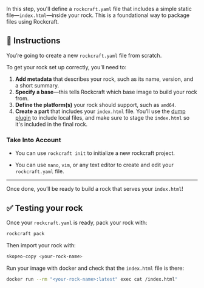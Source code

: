 In this step, you'll define a `rockcraft.yaml` file that includes a simple static file—`index.html`—inside your rock. This is a foundational way to package files using Rockcraft.

## 📝 Instructions

You’re going to create a new `rockcraft.yaml` file from scratch.

To get your rock set up correctly, you’ll need to:

1. **Add metadata** that describes your rock, such as its name, version, and a short summary.
2. **Specify a base**—this tells Rockcraft which base image to build your rock from.
3. **Define the platform(s)** your rock should support, such as `amd64`.
4. **Create a part** that includes your `index.html` file. You’ll use the [dump plugin](https://documentation.ubuntu.com/rockcraft/en/latest/common/craft-parts/reference/plugins/dump_plugin/) to include local files, and make sure to stage the `index.html` so it's included in the final rock.


### Take Into Account

* You can use `rockcraft init` to initialize a new rockcraft project.

* You can use `nano`, `vim`, or any text editor to create and edit your `rockcraft.yaml` file.

--- 

Once done, you’ll be ready to build a rock that serves your `index.html`!


## ✅ Testing your rock

Once your `rockcraft.yaml` is ready, pack your rock with:

```bash
rockcraft pack
```

Then import your rock with:

```bash
skopeo-copy <your-rock-name>
```

Run your image with docker and check that the `index.html` file is there:

```bash
docker run --rm "<your-rock-name>:latest" exec cat /index.html"
```
